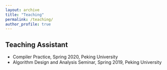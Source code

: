 ```yaml
---
layout: archive
title: "Teaching"
permalink: /teaching/
author_profile: true
---
```


## Teaching Assistant
- Compiler Practice, Spring 2020, Peking University
- Algorithm Design and Analysis Seminar, Spring 2019, Peking University